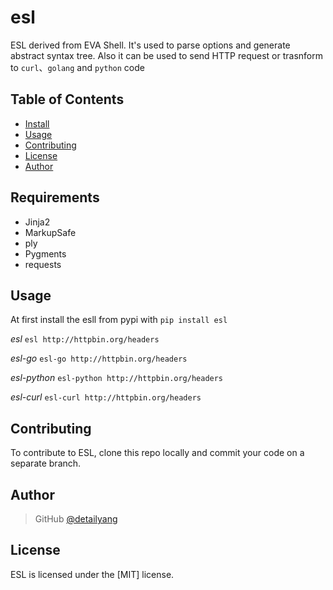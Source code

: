 # esl

ESL derived from EVA Shell. It's used to parse options and generate abstract syntax tree. Also it can be used to send HTTP request or trasnform to `curl`、`golang` and `python` code

Table of Contents
-----------------

  * [Install](#Install)
  * [Usage](#Usage)
  * [Contributing](#contributing)
  * [License](#license)
  * [Author](#Author)


Requirements
------------
* Jinja2
* MarkupSafe
* ply
* Pygments
* requests

Usage
------------
At first install the esll from pypi with `pip install esl`

*esl*
`esl http://httpbin.org/headers`

*esl-go*
`esl-go http://httpbin.org/headers`

*esl-python*
`esl-python http://httpbin.org/headers`

*esl-curl*
`esl-curl http://httpbin.org/headers`

Contributing
------------

To contribute to ESL, clone this repo locally and commit your code on a separate branch. 


Author
------

> GitHub [@detailyang](https://github.com/detailyang)     
   

License
-------

ESL is licensed under the [MIT] license.  
